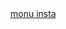 <!DOCTYPE html>
<html lang="en">
<head>
    <meta charset="UTF-8">
    <meta name="viewport" content="width=device-width, initial-scale=1.0">
    <title>Document</title>
</head>
<body>
    <a href="https://www.instagram.com/_manthan.97?igsh=MWpodXV0c3FoZ2N2cw==">monu insta </a>
 
</body>
</html>
